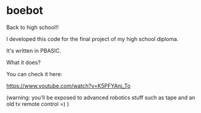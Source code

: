 boebot
======

Back to high school!!

I developed this code for the final project of my high school diploma.

It's written in PBASIC.

What it does? 

You can check it here:

https://www.youtube.com/watch?v=K5PFYAni_To

(warning: you'll be exposed to advanced robotics stuff such as tape and an old tv remote control =) )

